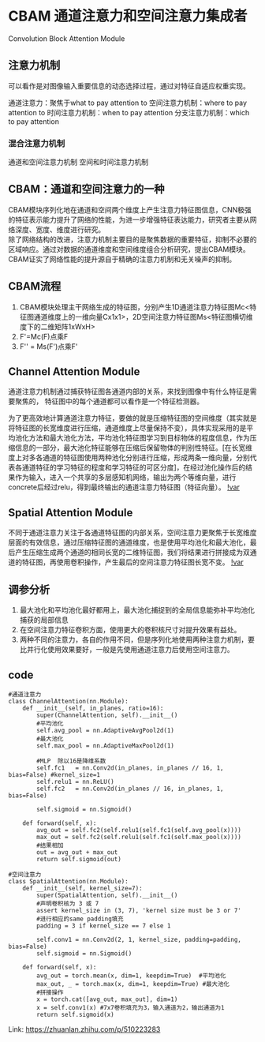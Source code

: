 # CBAM 通道注意力和空间注意力集成者
Convolution Block Attention Module

## 注意力机制
可以看作是对图像输入重要信息的动态选择过程，通过对特征自适应权重实现。

通道注意力：聚焦于what to pay attention to
空间注意力机制：where to pay attention to
时间注意力机制：when to pay attention
分支注意力机制：which to pay attention

### 混合注意力机制
通道和空间注意力机制
空间和时间注意力机制

## CBAM：通道和空间注意力的一种
CBAM模块序列化地在通道和空间两个维度上产生注意力特征图信息，CNN极强的特征表示能力提升了网络的性能，为进一步增强特征表达能力，研究者主要从网络深度、宽度、维度进行研究。  
除了网络结构的改进，注意力机制主要目的是聚焦数据的重要特征，抑制不必要的区域响应。通过对数据的通道维度和空间维度组合分析研究，提出CBAM模块。CBAM证实了网络性能的提升源自于精确的注意力机制和无关噪声的抑制。

## CBAM流程
1. CBAM模块处理主干网络生成的特征图，分别产生1D通道注意力特征图Mc<特征图通道维度上的一维向量Cx1x1>，2D空间注意力特征图Ms<特征图横切维度下的二维矩阵1xWxH>
2. F'=Mc(F)点乘F
3. F'' = Ms(F')点乘F'

## Channel Attention Module
通道注意力机制通过捕获特征图各通道内部的关系，来找到图像中有什么特征是需要聚焦的， 特征图中的每个通道都可以看作是一个特征检测器。

为了更高效地计算通道注意力特征，要做的就是压缩特征图的空间维度（其实就是将特征图的长宽维度进行压缩，通道维度上尽量保持不变），具体实现采用的是平均池化方法和最大池化方法，平均池化特征图学习到目标物体的程度信息，作为压缩信息的一部分，最大池化特征能够在压缩后保留物体的判别性特征。[在长宽维度上对多各通道的特征图使用两种池化分别进行压缩，形成两条一维向量，分别代表各通道特征的学习特征的程度和学习特征的可区分度]，在经过池化操作后的结果作为输入，进入一个共享的多层感知机网络，输出为两个等维向量，进行concrete后经过relu，得到最终输出的通道注意力特征图（特征向量）。
[!var](pic/CAC.png)


## Spatial Attention Module
不同于通道注意力关注于各通道特征图的内部关系，空间注意力更聚焦于长宽维度层面的有效信息，通过压缩特征图的通道维度，也是使用平均池化和最大池化，最后产生压缩生成两个通道的相同长宽的二维特征图，我们将结果进行拼接成为双通道的特征图，再使用卷积操作，产生最后的空间注意力特征图长宽不变。
[!var](pic/SAC.png)

## 调参分析

1. 最大池化和平均池化最好都用上，最大池化捕捉到的全局信息能弥补平均池化捕获的局部信息
2. 在空间注意力特征卷积方面，使用更大的卷积核尺寸对提升效果有益处。
3. 两种不同的注意力，各自的作用不同，但是序列化地使用两种注意力机制，要比并行化使用效果要好，一般是先使用通道注意力后使用空间注意力。

## code

```
#通道注意力
class ChannelAttention(nn.Module):
    def __init__(self, in_planes, ratio=16):
        super(ChannelAttention, self).__init__()
        #平均池化
        self.avg_pool = nn.AdaptiveAvgPool2d(1)
        #最大池化
        self.max_pool = nn.AdaptiveMaxPool2d(1)
        
        #MLP  除以16是降维系数
        self.fc1   = nn.Conv2d(in_planes, in_planes // 16, 1, bias=False) #kernel_size=1
        self.relu1 = nn.ReLU()
        self.fc2   = nn.Conv2d(in_planes // 16, in_planes, 1, bias=False)

        self.sigmoid = nn.Sigmoid()

    def forward(self, x):
        avg_out = self.fc2(self.relu1(self.fc1(self.avg_pool(x))))
        max_out = self.fc2(self.relu1(self.fc1(self.max_pool(x))))
        #结果相加
        out = avg_out + max_out
        return self.sigmoid(out)

#空间注意力
class SpatialAttention(nn.Module):
    def __init__(self, kernel_size=7):
        super(SpatialAttention, self).__init__()
        #声明卷积核为 3 或 7
        assert kernel_size in (3, 7), 'kernel size must be 3 or 7'
        #进行相应的same padding填充
        padding = 3 if kernel_size == 7 else 1

        self.conv1 = nn.Conv2d(2, 1, kernel_size, padding=padding, bias=False)
        self.sigmoid = nn.Sigmoid()

    def forward(self, x):
        avg_out = torch.mean(x, dim=1, keepdim=True)  #平均池化
        max_out, _ = torch.max(x, dim=1, keepdim=True) #最大池化
        #拼接操作
        x = torch.cat([avg_out, max_out], dim=1)
        x = self.conv1(x) #7x7卷积填充为3，输入通道为2，输出通道为1
        return self.sigmoid(x)
```
Link: https://zhuanlan.zhihu.com/p/510223283
